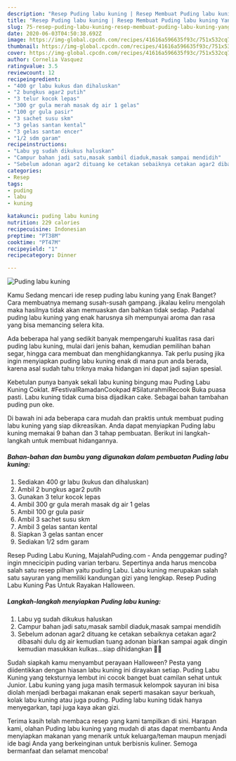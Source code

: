 ```yaml
---
description: "Resep Puding labu kuning | Resep Membuat Puding labu kuning Yang Enak Dan Lezat"
title: "Resep Puding labu kuning | Resep Membuat Puding labu kuning Yang Enak Dan Lezat"
slug: 75-resep-puding-labu-kuning-resep-membuat-puding-labu-kuning-yang-enak-dan-lezat
date: 2020-06-03T04:50:38.692Z
image: https://img-global.cpcdn.com/recipes/41616a596635f93c/751x532cq70/puding-labu-kuning-foto-resep-utama.jpg
thumbnail: https://img-global.cpcdn.com/recipes/41616a596635f93c/751x532cq70/puding-labu-kuning-foto-resep-utama.jpg
cover: https://img-global.cpcdn.com/recipes/41616a596635f93c/751x532cq70/puding-labu-kuning-foto-resep-utama.jpg
author: Cornelia Vasquez
ratingvalue: 3.5
reviewcount: 12
recipeingredient:
- "400 gr labu kukus dan dihaluskan"
- "2 bungkus agar2 putih"
- "3 telur kocok lepas"
- "300 gr gula merah masak dg air 1 gelas"
- "100 gr gula pasir"
- "3 sachet susu skm"
- "3 gelas santan kental"
- "3 gelas santan encer"
- "1/2 sdm garam"
recipeinstructions:
- "Labu yg sudah dikukus haluskan"
- "Campur bahan jadi satu,masak sambil diaduk,masak sampai mendidih"
- "Sebelum adonan agar2 dituang ke cetakan sebaiknya cetakan agar2 dibasahi dulu dg air kemudian tuang adonan biarkan sampai agak dingin kemudian masukkan kulkas...siap dihidangkan 🙏🙏"
categories:
- Resep
tags:
- puding
- labu
- kuning

katakunci: puding labu kuning 
nutrition: 229 calories
recipecuisine: Indonesian
preptime: "PT38M"
cooktime: "PT47M"
recipeyield: "1"
recipecategory: Dinner

---
```



![Puding labu kuning](https://img-global.cpcdn.com/recipes/41616a596635f93c/751x532cq70/puding-labu-kuning-foto-resep-utama.jpg)

Kamu Sedang mencari ide resep puding labu kuning yang Enak Banget? Cara membuatnya memang susah-susah gampang. jikalau keliru mengolah maka hasilnya tidak akan memuaskan dan bahkan tidak sedap. Padahal puding labu kuning yang enak harusnya sih mempunyai aroma dan rasa yang bisa memancing selera kita.

Ada beberapa hal yang sedikit banyak mempengaruhi kualitas rasa dari puding labu kuning, mulai dari jenis bahan, kemudian pemilihan bahan segar, hingga cara membuat dan menghidangkannya. Tak perlu pusing jika ingin menyiapkan puding labu kuning enak di mana pun anda berada, karena asal sudah tahu triknya maka hidangan ini dapat jadi sajian spesial.

Kebetulan punya banyak sekali labu kuning bingung mau Puding Labu Kuning Coklat. #FestivalRamadanCookpad #SilaturahmiRecook Buka puasa pasti. Labu kuning tidak cuma bisa dijadikan cake. Sebagai bahan tambahan puding pun oke.


Di bawah ini ada beberapa cara mudah dan praktis untuk membuat puding labu kuning yang siap dikreasikan. Anda dapat menyiapkan Puding labu kuning memakai 9 bahan dan 3 tahap pembuatan. Berikut ini langkah-langkah untuk membuat hidangannya.

<!--inarticleads1-->

##### Bahan-bahan dan bumbu yang digunakan dalam pembuatan Puding labu kuning:

1. Sediakan 400 gr labu (kukus dan dihaluskan)
1. Ambil 2 bungkus agar2 putih
1. Gunakan 3 telur kocok lepas
1. Ambil 300 gr gula merah masak dg air 1 gelas
1. Ambil 100 gr gula pasir
1. Ambil 3 sachet susu skm
1. Ambil 3 gelas santan kental
1. Siapkan 3 gelas santan encer
1. Sediakan 1/2 sdm garam


Resep Puding Labu Kuning, MajalahPuding.com - Anda penggemar puding? ingin mnecicipin puding varian terbaru. Sepertinya anda harus mencoba salah satu resep pilhan yaitu puding Labu. Labu kuning merupakan salah satu sayuran yang memiliki kandungan gizi yang lengkap. Resep Puding Labu Kuning Pas Untuk Rayakan Halloween. 

<!--inarticleads2-->

##### Langkah-langkah menyiapkan Puding labu kuning:

1. Labu yg sudah dikukus haluskan
1. Campur bahan jadi satu,masak sambil diaduk,masak sampai mendidih
1. Sebelum adonan agar2 dituang ke cetakan sebaiknya cetakan agar2 dibasahi dulu dg air kemudian tuang adonan biarkan sampai agak dingin kemudian masukkan kulkas...siap dihidangkan 🙏🙏


Sudah siapkah kamu menyambut perayaan Halloween? Pesta yang diidentikkan dengan hiasan labu kuning ini dirayakan setiap. Puding Labu Kuning yang teksturnya lembut ini cocok banget buat camilan sehat untuk Junior. Labu kuning yang juga masih termasuk kelompok sayuran ini bisa diolah menjadi berbagai makanan enak seperti masakan sayur berkuah, kolak labu kuning atau juga puding. Puding labu kuning tidak hanya menyegarkan, tapi juga kaya akan gizi. 

Terima kasih telah membaca resep yang kami tampilkan di sini. Harapan kami, olahan Puding labu kuning yang mudah di atas dapat membantu Anda menyiapkan makanan yang menarik untuk keluarga/teman maupun menjadi ide bagi Anda yang berkeinginan untuk berbisnis kuliner. Semoga bermanfaat dan selamat mencoba!
